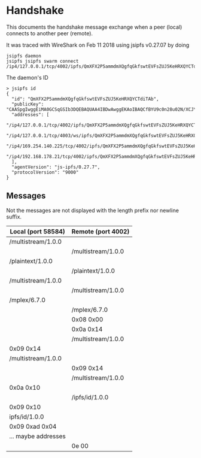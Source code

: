 # Handshake

This documents the handshake message exchange when a peer (local) connects to another peer (remote). 

It was traced with WireShark on Feb 11 2018 using jsipfs v0.27.07 by doing

```
jsipfs daemon
jsipfs jsipfs swarm connect /ip4/127.0.0.1/tcp/4002/ipfs/QmXFX2P5ammdmXQgfqGkfswtEVFsZUJ5KeHRXQYCTdiTAb
```

The daemon's ID
```
> jsipfs id
{
  "id": "QmXFX2P5ammdmXQgfqGkfswtEVFsZUJ5KeHRXQYCTdiTAb",
  "publicKey": "CAASpgIwggEiMA0GCSqGSIb3DQEBAQUAA4IBDwAwggEKAoIBAQCfBYU9c0n28u02N/XCJY8yIsRqRVO5Zw+6kDHCremt2flHT4AaWnwGLAG9YyQJbRTvWN9nW2LK7Pv3uoIlvUSTnZEP0SXB5oZeqtxUdi6tuvcyqTIfsUSanLQucYITq8Qw3IMBzk+KpWNm98g9A/Xy30MkUS8mrBIO9pHmIZa55fvclDkTvLxjnGWA2avaBfJvHgMSTu0D2CQcmJrvwyKMhLCSIbQewZd2V7vc6gtxbRovKlrIwDTmDBXbfjbLljOuzg2yBLyYxXlozO9blpttbnOpU4kTspUVJXglmjsv7YSIJS3UKt3544l/srHbqlwC5CgOgjlwNfYPadO8kmBfAgMBAAE=",
  "addresses": [
    "/ip4/127.0.0.1/tcp/4002/ipfs/QmXFX2P5ammdmXQgfqGkfswtEVFsZUJ5KeHRXQYCTdiTAb",
    "/ip4/127.0.0.1/tcp/4003/ws/ipfs/QmXFX2P5ammdmXQgfqGkfswtEVFsZUJ5KeHRXQYCTdiTAb",
    "/ip4/169.254.140.225/tcp/4002/ipfs/QmXFX2P5ammdmXQgfqGkfswtEVFsZUJ5KeHRXQYCTdiTAb",
    "/ip4/192.168.178.21/tcp/4002/ipfs/QmXFX2P5ammdmXQgfqGkfswtEVFsZUJ5KeHRXQYCTdiTAb"
  ],
  "agentVersion": "js-ipfs/0.27.7",
  "protocolVersion": "9000"
}
```

## Messages

Not the messages are not displayed with the length prefix nor newline suffix.

| Local (port 58584)| Remote (port 4002) |
| ----- | ------ |
| /multistream/1.0.0 | |
| | /multistream/1.0.0 |
| /plaintext/1.0.0 | |
| | /plaintext/1.0.0 |
| /multistream/1.0.0 | |
| | /multistream/1.0.0 |
| /mplex/6.7.0 | |
| | /mplex/6.7.0 |
| | 0x08 0x00 |
| | 0x0a 0x14 |
| | /multistream/1.0.0 |
| 0x09 0x14 | |
| /multistream/1.0.0 | |
| | 0x09 0x14 |
| | /multistream/1.0.0 |
| 0x0a 0x10 | |
| | /ipfs/id/1.0.0 |
| 0x09 0x10 | |
| ipfs/id/1.0.0 | |
| 0x09 0xad 0x04 | |
| ... maybe addresses | |
| | 0e 00 |

